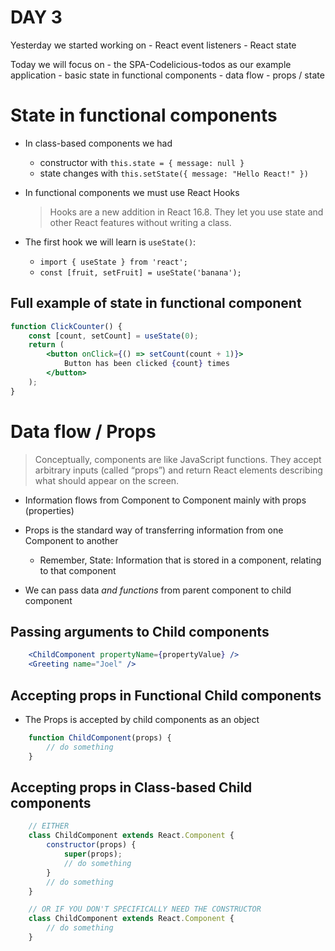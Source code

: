# DAY 3

Yesterday we started working on 
    - React event listeners 
    - React state

Today we will focus on
    - the SPA-Codelicious-todos as our example application
    - basic state in functional components
    - data flow
    - props / state

# State in functional components

- In class-based components we had
    - constructor with `this.state = { message: null }`
    - state changes with `this.setState({ message: "Hello React!" })`

- In functional components we must use React Hooks
    > Hooks are a new addition in React 16.8.
    > They let you use state and other React features without writing a class.

- The first hook we will learn is `useState()`:
    - `import { useState } from 'react';`
    - `const [fruit, setFruit] = useState('banana');`

## Full example of state in functional component

```jsx
function ClickCounter() {
    const [count, setCount] = useState(0);
    return (
        <button onClick={() => setCount(count + 1)}>
            Button has been clicked {count} times
        </button>
    );
}
```

# Data flow / Props

> Conceptually, components are like JavaScript functions.
> They accept arbitrary inputs (called “props”) and return 
> React elements describing what should appear on the screen.

- Information flows from Component to Component mainly with props (properties)

- Props is the standard way of transferring information from one Component to another
    - Remember, State: Information that is stored in a component, relating to that component

- We can pass data *and functions* from parent component to child component

## Passing arguments to Child components
```jsx
    <ChildComponent propertyName={propertyValue} />
    <Greeting name="Joel" />
```

## Accepting props in Functional Child components

- The Props is accepted by child components as an object
```jsx
    function ChildComponent(props) {
        // do something
    }
```

## Accepting props in Class-based Child components
```jsx
    // EITHER
    class ChildComponent extends React.Component {
        constructor(props) {
            super(props);
            // do something
        }
        // do something
    }

    // OR IF YOU DON'T SPECIFICALLY NEED THE CONSTRUCTOR
    class ChildComponent extends React.Component {
        // do something
    }
```
